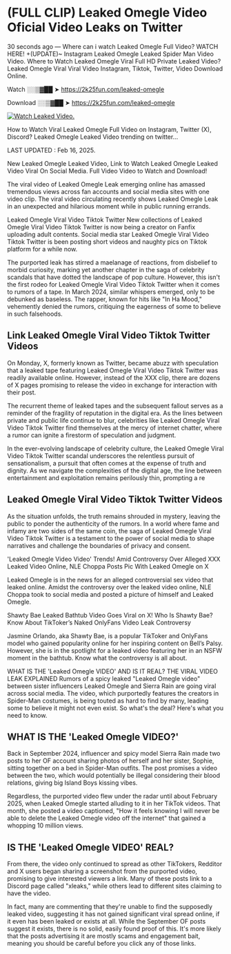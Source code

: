 # (FULL CLIP) Leaked Omegle Video Oficial Video Leaks on Twitter

30 seconds ago — Where can i watch Leaked Omegle Full Video? WATCH HERE! +(UPDATE)~ Instagram Leaked Omegle Leaked Spider Man Video Video. Where to Watch Leaked Omegle Viral Full HD Private Leaked Video? Leaked Omegle Viral Viral Video Instagram, Tiktok, Twitter, Video Download Online.

Watch ░░▒▓██ ➤ https://2k25fun.com/leaked-omegle

Download ░░▒▓██ ➤ https://2k25fun.com/leaked-omegle

[![Watch Leaked Video.](https://miro.medium.com/v2/resize:fit:828/format:webp/1*cilzJN44JGOrTw9NJCrNHA.gif "Watch Leaked Video")](https://2k25fun.com/leaked-omegle)

How to Watch Viral Leaked Omegle Full Video on Instagram, Twitter (X), Discord? Leaked Omegle Leaked Video trending on twitter...

LAST UPDATED : Feb 16, 2025.

New Leaked Omegle Leaked Video, Link to Watch Leaked Omegle Leaked Video Viral On Social Media. Full Video Video to Watch and Download!

The viral video of Leaked Omegle Leak emerging online has amassed tremendous views across fan accounts and social media sites with one video clip. The viral video circulating recently shows Leaked Omegle Leak in an unexpected and hilarious moment while in public running errands.

Leaked Omegle Viral Video Tiktok Twitter New collections of Leaked Omegle Viral Video Tiktok Twitter is now being a creator on Fanfix uploading adult contents. Social media star Leaked Omegle Viral Video Tiktok Twitter is been posting short videos and naughty pics on Tiktok platform for a while now.

The purported leak has stirred a maelanage of reactions, from disbelief to morbid curiosity, marking yet another chapter in the saga of celebrity scandals that have dotted the landscape of pop culture. However, this isn't the first rodeo for Leaked Omegle Viral Video Tiktok Twitter when it comes to rumors of a tape. In March 2024, similar whispers emerged, only to be debunked as baseless. The rapper, known for hits like "In Ha Mood," vehemently denied the rumors, critiquing the eagerness of some to believe in such falsehoods.

## Link Leaked Omegle Viral Video Tiktok Twitter Videos

On Monday, X, formerly known as Twitter, became abuzz with speculation that a leaked tape featuring Leaked Omegle Viral Video Tiktok Twitter was readily available online. However, instead of the XXX clip, there are dozens of X pages promising to release the video in exchange for interaction with their post.

The recurrent theme of leaked tapes and the subsequent fallout serves as a reminder of the fragility of reputation in the digital era. As the lines between private and public life continue to blur, celebrities like Leaked Omegle Viral Video Tiktok Twitter find themselves at the mercy of internet chatter, where a rumor can ignite a firestorm of speculation and judgment.

In the ever-evolving landscape of celebrity culture, the Leaked Omegle Viral Video Tiktok Twitter scandal underscores the relentless pursuit of sensationalism, a pursuit that often comes at the expense of truth and dignity. As we navigate the complexities of the digital age, the line between entertainment and exploitation remains perilously thin, prompting a re

##  Leaked Omegle Viral Video Tiktok Twitter Videos

As the situation unfolds, the truth remains shrouded in mystery, leaving the public to ponder the authenticity of the rumors. In a world where fame and infamy are two sides of the same coin, the saga of Leaked Omegle Viral Video Tiktok Twitter is a testament to the power of social media to shape narratives and challenge the boundaries of privacy and consent.

'Leaked Omegle Video Video' Trends! Amid Controversy Over Alleged XXX Leaked Video Online, NLE Choppa Posts Pic With Leaked Omegle on X

Leaked Omegle is in the news for an alleged controversial sex video that leaked online. Amidst the controversy over the leaked video online, NLE Choppa took to social media and posted a picture of himself and Leaked Omegle.

Shawty Bae Leaked Bathtub Video Goes Viral on X! Who Is Shawty Bae? Know About TikToker’s Naked OnlyFans Video Leak Controversy

Jasmine Orlando, aka Shawty Bae, is a popular TikToker and OnlyFans model who gained popularity online for her inspiring content on Bell’s Palsy. However, she is in the spotlight for a leaked video featuring her in an NSFW moment in the bathtub. Know what the controversy is all about.

WHAT IS THE 'Leaked Omegle VIDEO' AND IS IT REAL? THE VIRAL VIDEO LEAK EXPLAINED Rumors of a spicy leaked "Leaked Omegle video" between sister influencers Leaked Omegle and Sierra Rain are going viral across social media. The video, which purportedly features the creators in Spider-Man costumes, is being touted as hard to find by many, leading some to believe it might not even exist. So what's the deal? Here's what you need to know.

## WHAT IS THE 'Leaked Omegle VIDEO?'

Back in September 2024, influencer and spicy model Sierra Rain made two posts to her OF account sharing photos of herself and her sister, Sophie, sitting together on a bed in Spider-Man outfits. The post promises a video between the two, which would potentially be illegal considering their blood relations, giving big Island Boys kissing vibes.

Regardless, the purported video flew under the radar until about February 2025, when Leaked Omegle started alluding to it in her TikTok videos. That month, she posted a video captioned, "How it feels knowing I will never be able to delete the Leaked Omegle video off the internet" that gained a whopping 10 million views.

## IS THE 'Leaked Omegle VIDEO' REAL?

From there, the video only continued to spread as other TikTokers, Redditor and X users began sharing a screenshot from the purported video, promising to give interested viewers a link. Many of these posts link to a Discord page called "xleaks," while others lead to different sites claiming to have the video.

In fact, many are commenting that they're unable to find the supposedly leaked video, suggesting it has not gained significant viral spread online, if it even has been leaked or exists at all. While the September OF posts suggest it exists, there is no solid, easily found proof of this. It's more likely that the posts advertising it are mostly scams and engagement bait, meaning you should be careful before you click any of those links.